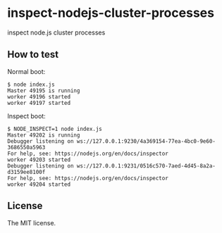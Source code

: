 # inspect-nodejs-cluster-processes

inspect node.js cluster processes

## How to test

Normal boot:

```console
$ node index.js
Master 49195 is running
worker 49196 started
worker 49197 started
```

Inspect boot:

```console
$ NODE_INSPECT=1 node index.js
Master 49202 is running
Debugger listening on ws://127.0.0.1:9230/4a369154-77ea-4bc0-9e60-3686550a5963
For help, see: https://nodejs.org/en/docs/inspector
worker 49203 started
Debugger listening on ws://127.0.0.1:9231/0516c570-7aed-4d45-8a2a-d3159ee8100f
For help, see: https://nodejs.org/en/docs/inspector
worker 49204 started
```

## License

The MIT license.
